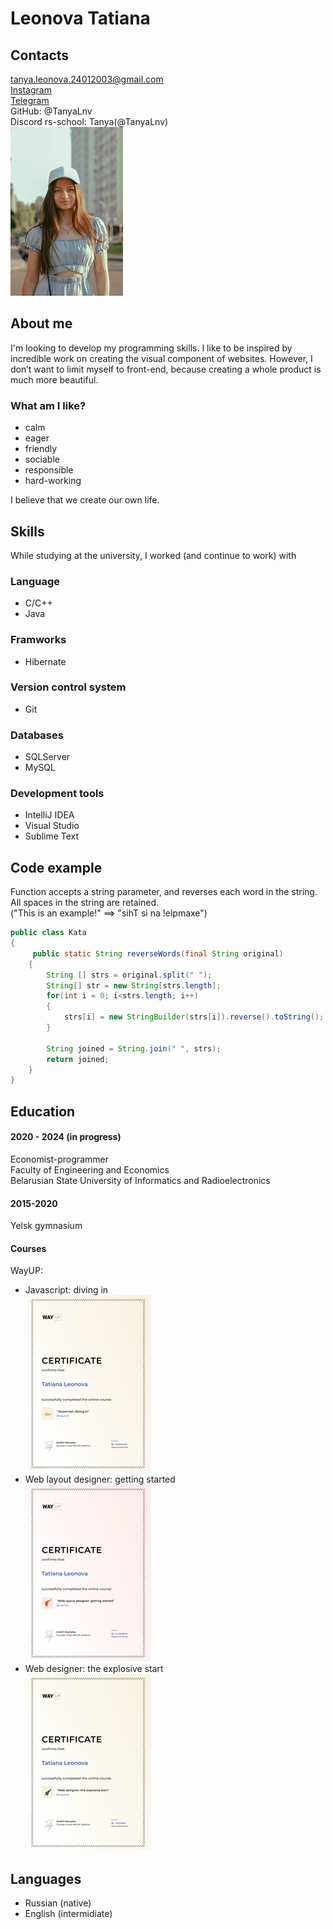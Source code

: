 # Leonova Tatiana

## Contacts


tanya.leonova.24012003@gmail.com  
[Instagram](https://www.instagram.com/l_tatiana_24/ "@l_tatiana_24")  
[Telegram](https://t.me/tanyaLeonova03 "@tanyaLeonova03")  
GitHub: @TanyaLnv  
Discord rs-school: Tanya(@TanyaLnv)  
![Leonova Tatiana](img/1.jpg)  
  


## About me

I'm looking to develop my programming skills. I like to be inspired by incredible work on creating the visual component of websites. However, I don’t want to limit myself to front-end, because creating a whole product is much more beautiful. 

### What am I like?

* calm
* eager
* friendly  
* sociable  
* responsible
* hard-working

I believe that we create our own life.

## Skills

While studying at the university, I worked (and continue to work) with
### Language
* C/C++
* Java
### Framworks
* Hibernate
### Version control system
* Git
### Databases
* SQLServer
* MySQL
### Development tools
* IntelliJ IDEA 
* Visual Studio
* Sublime Text
## Code example

Function accepts a string parameter, and reverses each word in the string. All spaces in the string are retained.  
("This is an example!" ==> "sihT si na !elpmaxe")
```java
public class Kata
{
     public static String reverseWords(final String original)
    {
        String [] strs = original.split(" ");
        String[] str = new String[strs.length];
        for(int i = 0; i<strs.length; i++)
        {
            strs[i] = new StringBuilder(strs[i]).reverse().toString();
        }

        String joined = String.join(" ", strs);
        return joined;
    }
}
```
## Education

#### 2020 - 2024 (in progress)   
Economist-programmer  
Faculty of Engineering and Economics   
Belarusian State University of Informatics and Radioelectronics

#### 2015-2020  
Yelsk gymnasium

#### Courses
WayUP:
* Javascript: diving in   
![Javascript: diving in](img/2.jpg)  
* Web layout designer: getting started  
![Web layout designer: getting started](img/3.jpg) 
* Web designer: the explosive start  
![Web designer: the explosive start](img/4.jpg) 

## Languages

* Russian (native)  
* English (intermidiate)